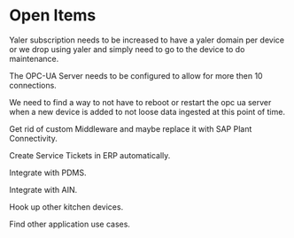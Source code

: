 # Open Items

Yaler subscription needs to be increased to have a yaler domain per device or we drop using yaler and simply need to go to the device to do maintenance.

The OPC-UA Server needs to be configured to allow for more then 10 connections.

We need to find a way to not have to reboot or restart the opc ua server when a new device is added to not loose data ingested at this point of time.

Get rid of custom Middleware and maybe replace it with SAP Plant Connectivity.

Create Service Tickets in ERP automatically.

Integrate with PDMS.

Integrate with AIN.

Hook up other kitchen devices.

Find other application use cases.
